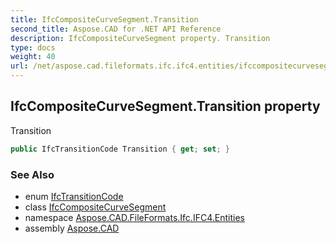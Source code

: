```yaml
---
title: IfcCompositeCurveSegment.Transition
second_title: Aspose.CAD for .NET API Reference
description: IfcCompositeCurveSegment property. Transition
type: docs
weight: 40
url: /net/aspose.cad.fileformats.ifc.ifc4.entities/ifccompositecurvesegment/transition/
---
```

## IfcCompositeCurveSegment.Transition property

Transition

```csharp
public IfcTransitionCode Transition { get; set; }
```

### See Also

* enum [IfcTransitionCode](../../../aspose.cad.fileformats.ifc.ifc4.types/ifctransitioncode/)
* class [IfcCompositeCurveSegment](../)
* namespace [Aspose.CAD.FileFormats.Ifc.IFC4.Entities](../../ifccompositecurvesegment/)
* assembly [Aspose.CAD](../../../)


